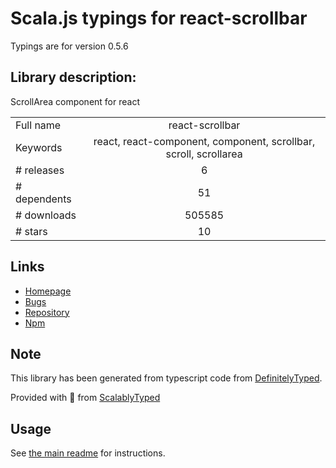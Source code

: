 
# Scala.js typings for react-scrollbar

Typings are for version 0.5.6

## Library description:
ScrollArea component for react

|                    |                 |
| ------------------ | :-------------: |
| Full name          | react-scrollbar |
| Keywords           | react, react-component, component, scrollbar, scroll, scrollarea |
| # releases         | 6 |
| # dependents       | 51 |
| # downloads        | 505585 |
| # stars            | 10 |

## Links
- [Homepage](https://github.com/souhe/reactScrollbar)
- [Bugs](https://github.com/souhe/reactScrollbar/issues)
- [Repository](https://github.com/souhe/reactScrollbar)
- [Npm](https://www.npmjs.com/package/react-scrollbar)
    


## Note
This library has been generated from typescript code from [DefinitelyTyped](https://definitelytyped.org).

Provided with :purple_heart: from [ScalablyTyped](https://github.com/oyvindberg/ScalablyTyped)

## Usage
See [the main readme](../../readme.md) for instructions.


